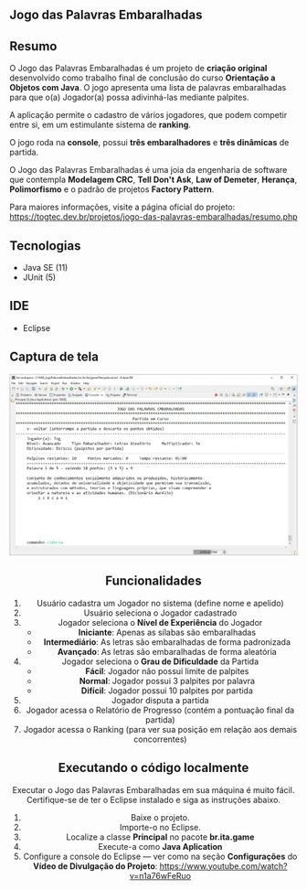 ## Jogo das Palavras Embaralhadas

## Resumo
O Jogo das Palavras Embaralhadas é um projeto de **criação original** desenvolvido como trabalho final de conclusão do curso **Orientação a Objetos com Java**. O jogo apresenta uma lista de palavras embaralhadas para que o(a) Jogador(a) possa adivinhá-las mediante palpites.

A aplicação permite o cadastro de vários jogadores, que podem competir entre si, em um estimulante sistema de **ranking**.

O jogo roda na **console**, possui **três embaralhadores** e **três dinâmicas** de partida.

O Jogo das Palavras Embaralhadas é uma joia da engenharia de software que contempla **Modelagem CRC**, **Tell Don't Ask**, **Law of Demeter**, **Herança**, **Polimorfismo** e o padrão de projetos **Factory Pattern**. <br>

Para maiores informações, visite a página oficial do projeto: <br>
<https://togtec.dev.br/projetos/jogo-das-palavras-embaralhadas/resumo.php>

## Tecnologias
  * Java SE (11)
  * JUnit (5)
  
## IDE  
  * Eclipse

## Captura de tela
<center>
<img src="doc/img/img-006-tela-partida-em-curso-nivel-avancado.png" alt="Tela Partida em Curso">

## Funcionalidades
1. Usuário cadastra um Jogador no sistema (define nome e apelido)
2. Usuário seleciona o Jogador cadastrado
3. Jogador seleciona o **Nível de Experiência** do Jogador
    - **Iniciante**: Apenas as sílabas são embaralhadas
    - **Intermediário**: As letras são embaralhadas de forma padronizada
    - **Avançado**: As letras são embaralhadas de forma aleatória
4. Jogador seleciona o **Grau de Dificuldade** da Partida
    - **Fácil**: Jogador não possui limite de palpites
    - **Normal**: Jogador possui 3 palpites por palavra
    - **Difícil**: Jogador possui 10 palpites por partida
5. Jogador disputa a partida
6. Jogador acessa o Relatório de Progresso (contém a pontuação final da partida)
7. Jogador acessa o Ranking (para ver sua posição em relação aos demais concorrentes)

## Executando o código localmente
Executar o Jogo das Palavras Embaralhadas em sua máquina é muito fácil. Certifique-se de ter o Eclipse instalado e siga as instruções abaixo. 

1. Baixe o projeto.
2. Importe-o no Eclipse.
3. Localize a classe **Principal** no pacote **br.ita.game**
4. Execute-a como **Java Aplication**
5. Configure a console do Eclipse — ver como na seção **Configurações** do **Vídeo de Divulgação do Projeto**:
<https://www.youtube.com/watch?v=n1a76wFeRuo>
 
